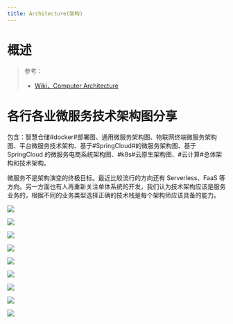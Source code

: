 ```yaml
---
title: Architecture(架构)
---
```


# 概述

> 参考：
> 
> - [Wiki，Computer Architecture](https://en.wikipedia.org/wiki/Computer_architecture)

# 各行各业微服务技术架构图分享

包含：智慧仓储#docker#部署图、通用微服务架构图、物联网终端微服务架构图、平台微服务技术架构、基于#SpringCloud#的微服务架构图、基于 SpringCloud 的微服务电商系统架构图、#k8s#云原生架构图、#云计算#总体架构和技术架构。

微服务不是架构演变的终极目标。最近比较流行的方向还有 Serverless、FaaS 等方向。另一方面也有人再重新关注单体系统的开发，我们认为技术架构应该是服务业务的，根据不同的业务类型选择正确的技术栈是每个架构师应该具备的能力。

![](https://notes-learning.oss-cn-beijing.aliyuncs.com/qqw80y/1617368744569-dcdb5790-f824-4e92-acf3-7418626145f1.png)

![](https://notes-learning.oss-cn-beijing.aliyuncs.com/qqw80y/1617368744561-85ff1c5e-b8cb-47b5-a694-02c18c91f507.png)

![](https://notes-learning.oss-cn-beijing.aliyuncs.com/qqw80y/1617368744564-b1293d93-92da-4485-9ca9-d506cc2852b3.png)

![](https://notes-learning.oss-cn-beijing.aliyuncs.com/qqw80y/1617368744550-be650970-8462-4723-b1d9-f2295ba2c1b5.png)

![](https://notes-learning.oss-cn-beijing.aliyuncs.com/qqw80y/1617368744560-7fe7fee6-28a5-40b5-9fbc-579dd72f33f5.png)

![](https://notes-learning.oss-cn-beijing.aliyuncs.com/qqw80y/1617368744542-7f4f869a-a832-4747-b227-fa0b86cca182.png)

![](https://notes-learning.oss-cn-beijing.aliyuncs.com/qqw80y/1617368744556-dc3f1543-3303-4d13-a5c0-45a295856e15.png)

![](https://notes-learning.oss-cn-beijing.aliyuncs.com/qqw80y/1617368744546-db34bafc-8339-43e0-a6c1-f214c83b1f12.png)

![](https://notes-learning.oss-cn-beijing.aliyuncs.com/qqw80y/1617368744551-e5e7434c-1b61-4aee-b687-7514633c2ca4.png)
